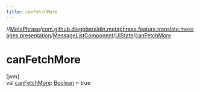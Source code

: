 ```yaml
---
title: canFetchMore
---
```

//[MetaPhrase](../../../../index.html)/[com.github.diegoberaldin.metaphrase.feature.translate.messages.presentation](../../index.html)/[MessageListComponent](../index.html)/[UiState](index.html)/[canFetchMore](can-fetch-more.html)



# canFetchMore



[jvm]\
val [canFetchMore](can-fetch-more.html): [Boolean](https://kotlinlang.org/api/latest/jvm/stdlib/kotlin/-boolean/index.html) = true




